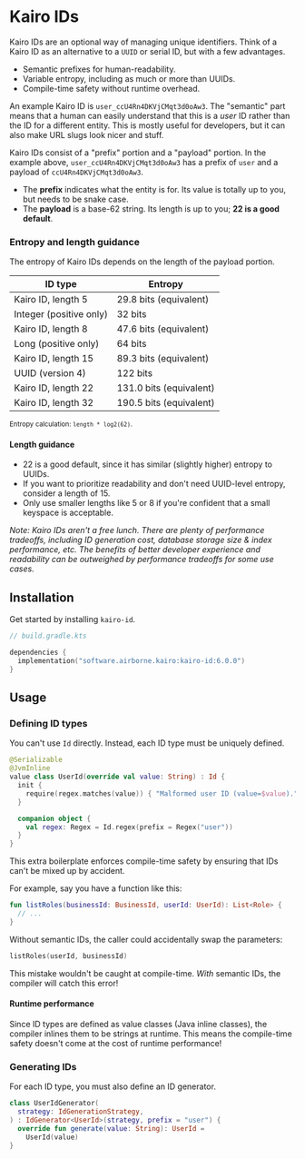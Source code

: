 # Kairo IDs

Kairo IDs are an optional way of managing unique identifiers.
Think of a Kairo ID as an alternative to a `UUID` or serial ID, but with a few advantages.

- Semantic prefixes for human-readability.
- Variable entropy, including as much or more than UUIDs.
- Compile-time safety without runtime overhead.

An example Kairo ID is `user_ccU4Rn4DKVjCMqt3d0oAw3`.
The "semantic" part means that a human can easily understand that this is a _user_ ID
rather than the ID for a different entity.
This is mostly useful for developers, but it can also make URL slugs look nicer and stuff.

Kairo IDs consist of a "prefix" portion and a "payload" portion.
In the example above, `user_ccU4Rn4DKVjCMqt3d0oAw3` has a prefix of `user`
and a payload of `ccU4Rn4DKVjCMqt3d0oAw3`.

- The **prefix** indicates what the entity is for.
  Its value is totally up to you, but needs to be snake case.
- The **payload** is a base-62 string.
  Its length is up to you; **22 is a good default**.

### Entropy and length guidance

The entropy of Kairo IDs depends on the length of the payload portion.

| ID type                 | Entropy                 |
|-------------------------|-------------------------|
| Kairo ID, length 5      | 29.8 bits (equivalent)  |
| Integer (positive only) | 32 bits                 |
| Kairo ID, length 8      | 47.6 bits (equivalent)  |
| Long (positive only)    | 64 bits                 |
| Kairo ID, length 15     | 89.3 bits (equivalent)  |
| UUID (version 4)        | 122 bits                |
| Kairo ID, length 22     | 131.0 bits (equivalent) |
| Kairo ID, length 32     | 190.5 bits (equivalent) |

<small>Entropy calculation: `length * log2(62)`.</small>

#### Length guidance

- 22 is a good default, since it has similar (slightly higher) entropy to UUIDs.
- If you want to prioritize readability and don't need UUID-level entropy,
  consider a length of 15.
- Only use smaller lengths like 5 or 8 if you're confident that a small keyspace is acceptable.

_Note: Kairo IDs aren't a free lunch.
There are plenty of performance tradeoffs,
including ID generation cost, database storage size & index performance, etc.
The benefits of better developer experience and readability
can be outweighed by performance tradeoffs for some use cases._

## Installation

Get started by installing `kairo-id`.

```kotlin
// build.gradle.kts

dependencies {
  implementation("software.airborne.kairo:kairo-id:6.0.0")
}
```

## Usage

### Defining ID types

You can't use `Id` directly.
Instead, each ID type must be uniquely defined.

```kotlin
@Serializable
@JvmInline
value class UserId(override val value: String) : Id {
  init {
    require(regex.matches(value)) { "Malformed user ID (value=$value)." }
  }

  companion object {
    val regex: Regex = Id.regex(prefix = Regex("user"))
  }
}
```

This extra boilerplate enforces compile-time safety
by ensuring that IDs can't be mixed up by accident.

For example, say you have a function like this:

```kotlin
fun listRoles(businessId: BusinessId, userId: UserId): List<Role> {
  // ...
}
```

Without semantic IDs, the caller could accidentally swap the parameters:

```kotlin
listRoles(userId, businessId)
```

This mistake wouldn't be caught at compile-time.
_With_ semantic IDs, the compiler will catch this error!

#### Runtime performance

Since ID types are defined as value classes (Java inline classes),
the compiler inlines them to be strings at runtime.
This means the compile-time safety doesn't come at the cost of runtime performance!

### Generating IDs

For each ID type, you must also define an ID generator.

```kotlin
class UserIdGenerator(
  strategy: IdGenerationStrategy,
) : IdGenerator<UserId>(strategy, prefix = "user") {
  override fun generate(value: String): UserId =
    UserId(value)
}
```
